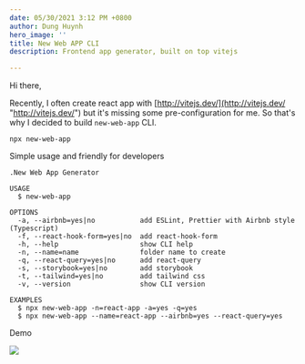 ```yaml
---
date: 05/30/2021 3:12 PM +0800
author: Dung Huynh
hero_image: ''
title: New Web APP CLI
description: Frontend app generator, built on top vitejs

---
```

Hi there,

Recently,  I often create react app with [http://vitejs.dev/](http://vitejs.dev/ "http://vitejs.dev/") but it's missing some pre-configuration for me. So that's why I decided to build `new-web-app` CLI.

    npx new-web-app

Simple usage and friendly for developers

    .New Web App Generator
    
    USAGE
      $ new-web-app
    
    OPTIONS
      -a, --airbnb=yes|no           add ESLint, Prettier with Airbnb style (Typescript)
      -f, --react-hook-form=yes|no  add react-hook-form
      -h, --help                    show CLI help
      -n, --name=name               folder name to create
      -q, --react-query=yes|no      add react-query
      -s, --storybook=yes|no        add storybook
      -t, --tailwind=yes|no         add tailwind css
      -v, --version                 show CLI version
    
    EXAMPLES
      $ npx new-web-app -n=react-app -a=yes -q=yes
      $ npx new-web-app --name=react-app --airbnb=yes --react-query=yes
    

Demo

![](https://gyazo.com/2ace08cfb1435f82a1c8e9550f547e44.gif)